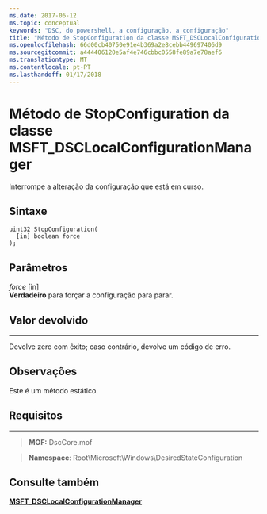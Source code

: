 ```yaml
---
ms.date: 2017-06-12
ms.topic: conceptual
keywords: "DSC, do powershell, a configuração, a configuração"
title: "Método de StopConfiguration da classe MSFT_DSCLocalConfigurationManager"
ms.openlocfilehash: 66d00cb40750e91e4b369a2e8cebb449697406d9
ms.sourcegitcommit: a444406120e5af4e746cbbc0558fe89a7e78aef6
ms.translationtype: MT
ms.contentlocale: pt-PT
ms.lasthandoff: 01/17/2018
---
```

# <a name="stopconfiguration-method-of-the-msftdsclocalconfigurationmanager-class"></a>Método de StopConfiguration da classe MSFT_DSCLocalConfigurationManager

Interrompe a alteração da configuração que está em curso.

<a name="syntax"></a>Sintaxe
------

```mof
uint32 StopConfiguration(
  [in] boolean force
);
```

<a name="parameters"></a>Parâmetros
----------

*force* \[in\]  
**Verdadeiro** para forçar a configuração para parar.

## <a name="return-value"></a>Valor devolvido
------------

Devolve zero com êxito; caso contrário, devolve um código de erro.

## <a name="remarks"></a>Observações

Este é um método estático.

## <a name="requirements"></a>Requisitos
------------
>**MOF:** DscCore.mof

>**Namespace**: Root\Microsoft\Windows\DesiredStateConfiguration


## <a name="see-also"></a>Consulte também


[**MSFT_DSCLocalConfigurationManager**](msft-dsclocalconfigurationmanager.md)


 

 



